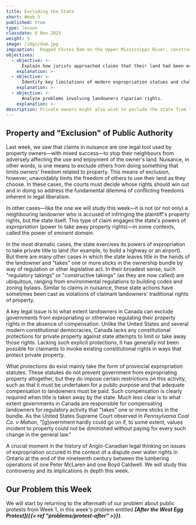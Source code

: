 ```yaml
---
title: Excluding the State
short: Week 5
published: true
type: lesson
classdate: 8 Nov 2025
weight: 5
image: /imgs/dam.jpg
imgcaption:  Ragged Chutes Dam on the Upper Mississippi River, constructed by Peter McLaren. Cloyne and District Historical Society
objectives:
  - objective: >-
      Explain how jurists approached claims that their land had been expropriated early in the development of this area of Anglo-Canadian law. 
    explanation: >-
  - objective: >-
      Identify key limitations of modern expropriation statues and challenges related to their interpretation and application.  
    explanation: >-
  - objective: >-
      Analyze problems involving landowners riparian rights.  
    explanation: >-
description: Private owners might also wish to exclude the state from "interference" with the property rights. This week we start to explore to what extent such rights of exclusion can be applied to public authorities. 
---
```


## Property and "Exclusion" of Public Authority 

Last week, we saw that claims in nuisance are one legal tool used by property owners—with mixed success—to stop their neighbours from adversely affecting the use and enjoyment of the owner's land. Nuisance, in other words, is one means to exclude others from doing something that limits owners' freedom related to property. This means of exclusion, however, unavoidably limits the freedom of others to use their land as they choose. In these cases, the courts must decide whose rights should win out and in doing so address the fundamental dilemma of conflicting freedoms inherent in legal liberalism. 

In other cases—like the one we will study this week—it is not (or not only) a neighbouring landowner who is accused of infringing the plaintiff's property rights, but the state itself. This type of claim engages the state's powers of *expropriation* (power to take away property rights)—in some contexts, called the power of *eminent domain*.  

In the most dramatic cases, the state exercises its powers of expropriation to take private title to land (for example, to build a highway or an airport). But there are many other cases in which the state leaves title in the hands of the landowner and "takes" one or more sticks in the ownership bundle by way of regulation or other legislative act. In their broadest sense, such "regulatory takings" or "constructive takings" (as they are now called) are ubiquitous, ranging from environmental regulations to building codes and zoning bylaws. Similar to claims in nuisance, these state actions have sometimes been cast as violations of claimant landowners' traditional rights of property.

A key legal issue is to what extent landowners in Canada can exclude governments from expropriating or otherwise regulating their property rights in the absence of compensation. Unlike the United States and several modern constitutional democracies, Canada lacks any constitutional protections for private property against state attempts to limit or take away those rights. Lacking such explicit protections, it has generally not been possible for claimants to invoke existing constitutional rights in ways that protect private property. 

What protections do exist mainly take the form of provincial expropriation statutes. These statutes do not prevent government from expropriating property altogether, but they do impose certain restrictions on this activity, such as that it must be undertaken for a public purpose and that adequate compensation to landowners must be paid. Such compensation is clearly required when title is taken away by the state. Much less clear is to what extent governments in Canada are responsible for compensating landowners for regulatory activity that "takes" one or more sticks in the bundle. As the United States Supreme Court observed in *Pennsylvania Coal Co. v Mahon*, "[g]overnment hardly could go on if, to some extent, values incident to property could not be diminished without paying for every such change in the general law."

A crucial moment in the history of Anglo-Canadian legal thinking on issues of expropriation occured in the context of a dispute over water rights in Ontario at the end of the nineteenth century between the lumbering operations of one Peter McLaren and one Boyd Caldwell. We will study this controversy and its implications in depth this week.  

## Our Problem this Week

We will start by returning to the aftermath of our problem about public protests from Week 1, in this week's problem entitled ***[After the West Egg Protest]({{< ref "problems/protest-after" >}})***.